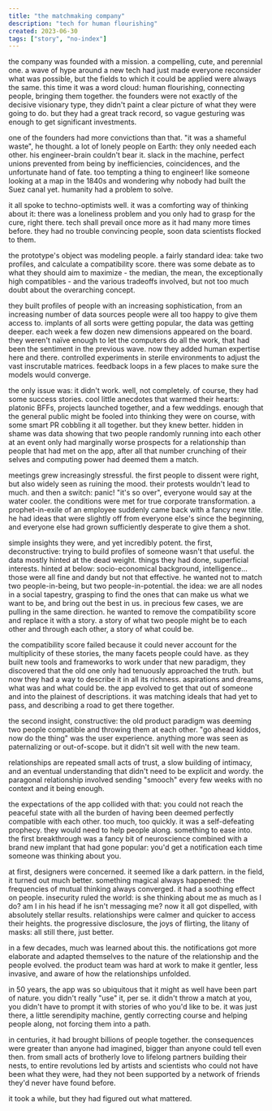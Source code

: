 ```yaml
---
title: "the matchmaking company"
description: "tech for human flourishing"
created: 2023-06-30
tags: ["story", "no-index"]
---
```


the company was founded with a mission. a compelling, cute, and perennial one. a wave of hype around a new tech had just made everyone reconsider what was possible, but the fields to which it could be applied were always the same. this time it was a word cloud: human flourishing, connecting people, bringing them together. the founders were not exactly of the decisive visionary type, they didn't paint a clear picture of what they were going to do. but they had a great track record, so vague gesturing was enough to get significant investments.

one of the founders had more convictions than that. "it was a shameful waste", he thought. a lot of lonely people on Earth: they only needed each other. his engineer-brain couldn't bear it. slack in the machine, perfect unions prevented from being by inefficiencies, coincidences, and the unfortunate hand of fate. too tempting a thing to engineer! like someone looking at a map in the 1840s and wondering why nobody had built the Suez canal yet. humanity had a problem to solve.

it all spoke to techno-optimists well. it was a comforting way of thinking about it: there was a loneliness problem and you only had to grasp for the cure, right there. tech shall prevail once more as it had many more times before. they had no trouble convincing people, soon data scientists flocked to them.

the prototype's object was modeling people. a fairly standard idea: take two profiles, and calculate a compatibility score. there was some debate as to what they should aim to maximize - the median, the mean, the exceptionally high compatibles - and the various tradeoffs involved, but not too much doubt about the overarching concept.

they built profiles of people with an increasing sophistication, from an increasing number of data sources people were all too happy to give them access to. implants of all sorts were getting popular, the data was getting deeper. each week a few dozen new dimensions appeared on the board. they weren't naïve enough to let the computers do all the work, that had been the sentiment in the previous wave. now they added human expertise here and there. controlled experiments in sterile environments to adjust the vast inscrutable matrices. feedback loops in a few places to make sure the models would converge.

the only issue was: it didn't work. well, not completely. of course, they had some success stories. cool little anecdotes that warmed their hearts: platonic BFFs, projects launched together, and a few weddings. enough that the general public might be fooled into thinking they were on course, with some smart PR cobbling it all together. but they knew better. hidden in shame was data showing that two people randomly running into each other at an event only had marginally worse prospects for a relationship than people that had met on the app, after all that number crunching of their selves and computing power had deemed them a match.

meetings grew increasingly stressful. the first people to dissent were right, but also widely seen as ruining the mood. their protests wouldn't lead to much. and then a switch: panic! "it's so over", everyone would say at the water cooler. the conditions were met for true corporate transformation. a prophet-in-exile of an employee suddenly came back with a fancy new title. he had ideas that were slightly off from everyone else's since the beginning, and everyone else had grown sufficiently desperate to give them a shot.

simple insights they were, and yet incredibly potent. the first, deconstructive: trying to build profiles of someone wasn't that useful. the data mostly hinted at the dead weight. things they had done, superficial interests. hinted at below: socio-economical background, intelligence... those were all fine and dandy but not that effective. he wanted not to match two people-in-being, but two people-in-potential. the idea: we are all nodes in a social tapestry, grasping to find the ones that can make us what we want to be, and bring out the best in us. in precious few cases, we are pulling in the same direction. he wanted to remove the compatibility score and replace it with a story. a story of what two people might be to each other and through each other, a story of what could be.

the compatibility score failed because it could never account for the multiplicity of these stories, the many facets people could have. as they built new tools and frameworks to work under that new paradigm, they discovered that the old one only had tenuously approached the truth. but now they had a way to describe it in all its richness. aspirations and dreams, what was and what could be. the app evolved to get that out of someone and into the plainest of descriptions. it was matching ideals that had yet to pass, and describing a road to get there together.

the second insight, constructive: the old product paradigm was deeming two people compatible and throwing them at each other. "go ahead kiddos, now do the thing" was the user experience. anything more was seen as paternalizing or out-of-scope. but it didn't sit well with the new team.

relationships are repeated small acts of trust, a slow building of intimacy, and an eventual understanding that didn't need to be explicit and wordy. the paragonal relationship involved sending "smooch" every few weeks with no context and it being enough.

the expectations of the app collided with that: you could not reach the peaceful state with all the burden of having been deemed perfectly compatible with each other. too much, too quickly. it was a self-defeating prophecy. they would need to help people along. something to ease into. the first breakthrough was a fancy bit of neuroscience combined with a brand new implant that had gone popular: you'd get a notification each time someone was thinking about you.

at first, designers were concerned. it seemed like a dark pattern. in the field, it turned out much better. something magical always happened: the frequencies of mutual thinking always converged. it had a soothing effect on people. insecurity ruled the world: is she thinking about me as much as I do? am I in his head if he isn't messaging me? now it all got dispelled, with absolutely stellar results. relationships were calmer and quicker to access their heights. the progressive disclosure, the joys of flirting, the litany of masks: all still there, just better.

in a few decades, much was learned about this. the notifications got more elaborate and adapted themselves to the nature of the relationship and the people evolved. the product team was hard at work to make it gentler, less invasive, and aware of how the relationships unfolded.

in 50 years, the app was so ubiquitous that it might as well have been part of nature. you didn't really "use" it, per se. it didn't throw a match at you, you didn't have to prompt it with stories of who you'd like to be. it was just there, a little serendipity machine, gently correcting course and helping people along, not forcing them into a path.

in centuries, it had brought billions of people together. the consequences were greater than anyone had imagined, bigger than anyone could tell even then. from small acts of brotherly love to lifelong partners building their nests, to entire revolutions led by artists and scientists who could not have been what they were, had they not been supported by a network of friends they'd never have found before.

it took a while, but they had figured out what mattered.
